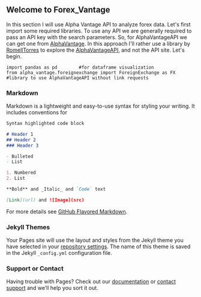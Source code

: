 ## Welcome to Forex_Vantage

In this section I will use Alpha Vantage API to analyze forex data. Let's first import some required libraries. To use any API we are generally required to pass an API key with the search parameters. So, for AlphaVantageAPI we can get one from [AlphaVantage](https://www.alphavantage.co/). In this approach I'll rather use a library by [RomellTorres](https://github.com/RomelTorres/alpha_vantage) to explore the [AlphaVantageAPI](https://www.alphavantage.co/documentation/), and not the API site.
Let's begin.

```
import pandas as pd        #for dataframe visualization
from alpha_vantage.foreignexchange import ForeignExchange as FX    #library to use AlphaVantageAPI without link requests
```

### Markdown

Markdown is a lightweight and easy-to-use syntax for styling your writing. It includes conventions for

```markdown
Syntax highlighted code block

# Header 1
## Header 2
### Header 3

- Bulleted
- List

1. Numbered
2. List

**Bold** and _Italic_ and `Code` text

[Link](url) and ![Image](src)
```

For more details see [GitHub Flavored Markdown](https://guides.github.com/features/mastering-markdown/).

### Jekyll Themes

Your Pages site will use the layout and styles from the Jekyll theme you have selected in your [repository settings](https://github.com/Irfan-Ahmad-byte/Forex_Vantage/settings). The name of this theme is saved in the Jekyll `_config.yml` configuration file.

### Support or Contact

Having trouble with Pages? Check out our [documentation](https://docs.github.com/categories/github-pages-basics/) or [contact support](https://support.github.com/contact) and we’ll help you sort it out.
